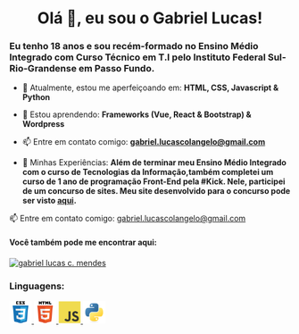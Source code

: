 <h1 align="center">Olá 👋, eu sou o Gabriel Lucas!</h1>
<h3 align="left">Eu tenho 18 anos e sou recém-formado no Ensino Médio Integrado com Curso Técnico em T.I pelo Instituto Federal Sul-Rio-Grandense em Passo Fundo.</h3>

- 🌱 Atualmente, estou me aperfeiçoando em: **HTML, CSS, Javascript & Python**

- 📘 Estou aprendendo: **Frameworks (Vue, React & Bootstrap) & Wordpress**

- 📫 Entre em contato comigo: **gabriel.lucascolangelo@gmail.com**

- 📄 Minhas Experiências: **Além de terminar meu Ensino Médio Integrado com o curso de Tecnologias da Informação,também completei um curso de 1 ano de programação Front-End pela #Kick. Nele, participei de um concurso de sites. Meu site desenvolvido para o concurso pode ser visto [aqui](https://github.com/gabrielmendes100/Gabriel-Lucas-Colangelo-Mendes-Concurso-Kick).**

📫 Entre em contato comigo: <a href="mailto:gabriel.lucascolangelo@gmail.com">gabriel.lucascolangelo@gmail.com</a>


<h4 align="left">Você também pode me encontrar aqui:</h4>
<p align="left">
<a href="https://linkedin.com/in/gabriel lucas c. mendes" target="blank"><img align="center" src="https://raw.githubusercontent.com/rahuldkjain/github-profile-readme-generator/master/src/images/icons/Social/linked-in-alt.svg" alt="gabriel lucas c. mendes" height="30" width="40" /></a>
</p>

<h3 align="left">Linguagens:</h3>
<p align="left"> <a href="https://www.w3schools.com/css/" target="_blank" rel="noreferrer"> <img src="https://raw.githubusercontent.com/devicons/devicon/master/icons/css3/css3-original-wordmark.svg" alt="css3" width="40" height="40"/> </a> <a href="https://www.w3.org/html/" target="_blank" rel="noreferrer"> <img src="https://raw.githubusercontent.com/devicons/devicon/master/icons/html5/html5-original-wordmark.svg" alt="html5" width="40" height="40"/> </a> <a href="https://developer.mozilla.org/en-US/docs/Web/JavaScript" target="_blank" rel="noreferrer"> <img src="https://raw.githubusercontent.com/devicons/devicon/master/icons/javascript/javascript-original.svg" alt="javascript" width="40" height="40"/> </a> <a href="https://www.python.org" target="_blank" rel="noreferrer"> <img src="https://raw.githubusercontent.com/devicons/devicon/master/icons/python/python-original.svg" alt="python" width="40" height="40"/> </a> </p>
